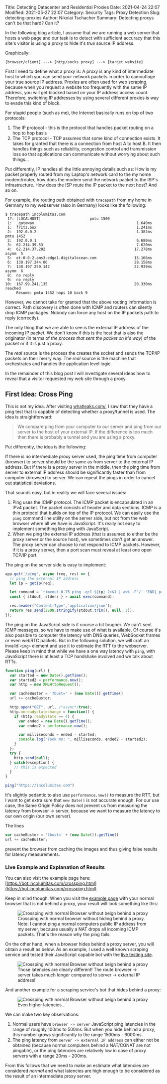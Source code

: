 Title: Detecting Datacenter and Residential Proxies
Date: 2021-04-24 22:07
Modified: 2021-05-27 22:07
Category: Security
Tags: Proxy Detection
Slug: detecting-proxies
Author: Nikolai Tschacher
Summary: Detecting proxys can't be that hard? Can it?

In the following blog article, I assume that we are running a web server that hosts a web page and our task is to detect with sufficient accuracy that this site's visitor is using a proxy to hide it's *true* source IP address.

Graphically:

```
[browser/client] ---> [http/socks proxy] ---> [target website]
```

First I need to define what a proxy is: A proxy is any kind of intermediate host to which you can send your network packets in order to camouflage your true source IP address. Proxies are often used for web scraping, because when you request a website too frequently with the same IP address, you will get blocked based on your IP address access count. Therefore, switching IP addresses by using several different proxies is way to evade this kind of block.

For stupid people (such as me), the Internet basically runs on top of two protocols: 

1. The IP protocol - this is the protocol that handles packet routing on a hop to hop basis
2. The TCP protocol - TCP assumes that some kind of connection exists. It takes for granted that there is a connection from host A to host B. It then handles things such as reliability, congestion control and transmission loss so that applications can communicate without worrying about such things...

Put differently, IP handles all the little annoying details such as: How is my packet properly routed from my Laptop's network card to the my home modem/router, how does the modem send the network packet to the ISP's infrastructure. How does the ISP route the IP packet to the next host? And so on.

For example, the routing path obtained with `tracepath` from my home in Germany to my webserver (also in Germany) looks like the following:

```text
$ tracepath incolumitas.com
 1?: [LOCALHOST]                      pmtu 1500
 1:  _gateway                                              1.640ms 
 1:  fritz.box                                             1.241ms 
 2:  192.0.0.2                                             1.382ms pmtu 1452
 2:  192.0.0.1                                             6.680ms 
 3:  62.214.39.53                                          7.620ms 
 4:  62.214.37.202                                        17.278ms asymm  5 
 5:  et-0-0-2.ams3-edge1.digitalocean.com                 15.166ms 
 6:  138.197.244.86                                       28.158ms 
 7:  138.197.250.142                                      22.939ms asymm  6 
 8:  no reply
 9:  no reply
10:  167.99.241.135                                       20.330ms reached
     Resume: pmtu 1452 hops 10 back 9 
```

However, we cannot take for granted that the above routing information is correct. Path discovery is often done with ICMP and routers can silently drop ICMP packages. Nobody can force any host on the IP packets path to reply (correctly).

The only thing that we are able to see is the external IP address of the incoming IP packet. We don't know if this is the host that is also the originator (in terms of *the process that sent the packet on it's way*) of the packet or if it is just a proxy.

The *real* source is the process the creates the socket and sends the TCP/IP packets on their merry way. The *real* source is the machine that orchestrates and handles the application level logic.

In the remainder of this blog post I will investigate several ideas how to reveal that a visitor requested my web site through a proxy.

## First Idea: Cross Ping

This is not my idea. After visiting [whatleaks.com/](https://whatleaks.com/), I saw that they have a ping test that is capable of detecting whether a proxy/tunnel is used. The idea is straightforward:

> We compare ping from your computer to our server and ping from our server to the host of your external IP. If the difference is too much then there is probably a tunnel and you are using a proxy.

Put differently, the idea is the following:

If there is no intermediate proxy server used, the ping time from computer (browser) to server should be the same as from server to the external IP address. But if there is a proxy server in the middle, then the ping time from server to external IP address should be significantly faster than from computer (browser) to server. We can repeat the pings in order to cancel out statistical deviations.

That sounds easy, but in reality we will face several issues:

1. Ping uses the ICMP protocol. The ICMP packet is encapsulated in an IPv4 packet. The packet consists of header and data sections. ICMP is a thin protocol that builds on top of the IP protocol. We can easily use the `ping` command line utility on the server side, but not from the web browser where all we have is JavaScript. It's really not easy to implement something like ping with JavaScript.
2. When we ping the external IP address (that is assumed to either be the proxy server or the source host), we sometimes don't get an answer. The proxy server can choose to not respond to ICMP packets. However, if it is a proxy server, then a port scan must reveal at least one open TCP/IP port.

The ping on the server side is easy to implement:

```JavaScript
app.get('/ping', async (req, res) => {
  // ping the external IP address
  let ip = getIp(req);

  let command = `timeout 0.75 ping -qc1 ${ip} 2>&1 | awk -F'/' 'END{ print (/^rtt/? "OK "$5" ms":"FAIL") }'`;
  const { stdout, stderr } = await exec(command);

  res.header("Content-Type",'application/json');
  return res.send(JSON.stringify(stdout.trim(), null, 2));
});
```

The ping on the JavaScript side is if course a bit tougher. We can't sent ICMP messages, so we have to make use of what is available. Of course it's also possible to computer the latency with DNS queries, WebSocket frames or even webRTC packets. But in the following solution, we will craft an invalid `<img>` element and use it to estimate the RTT to the webserver. Please keep in mind that while we have a one way latency with `ping`, with JavaScript there is at least a TCP handshake involved and we talk about RTTs. 

```JavaScript
function ping(url) {
  var started = new Date().getTime();
  var started2 = performance.now();
  var http = new XMLHttpRequest();

  var cacheBuster = '?bust=' + (new Date()).getTime()
  url += cacheBuster;

  http.open("GET", url, /*async*/true);
  http.onreadystatechange = function() {
    if (http.readyState == 4) {
      var ended = new Date().getTime();
      var ended2 = performance.now();

      var milliseconds = ended - started;
      console.log("Took ms: ", milliseconds, ended2 - started2);
    }
  };
  try {
    http.send(null);
  } catch(exception) {
    // this is expected
  }
}

ping("https://incolumitas.com")
```

It's slightly pedantic to also use `performance.now()` to measure the RTT, but I want to get extra sure that `new Date()` is not accurate enough. For our use case, the Same Origin Policy does not prevent us from measuring the latency from browser -> server, because we want to measure the latency to our own origin (our own server).

The lines

```JavaScript
var cacheBuster = '?bust=' + (new Date()).getTime()
url += cacheBuster;
```

prevent the browser from caching the images and thus giving false results for latency measurements.

### Live Example and Explanation of Results

You can also visit the example page here: [https://bot.incolumitas.com/crossping.html](https://bot.incolumitas.com/crossping.html)

Keep in mind though: When you visit the [example page](https://bot.incolumitas.com/crossping.html) with your normal browser that is not behind a proxy, your result will look something like this:

<figure>
    <img src="{static}/images/crossping1.png" alt="Crossping with normal Browser without beign behind a proxy" />
    <figcaption>Crossping with normal browser without hiding behind a proxy. Note: I cannot ping a normal computers public IP address from my server, because usually a NAT drops all incoming ICMP packets. That's the reason why the ping fails.<span style="font-size: 60%"></span></figcaption>
</figure>

On the other hand, when a browser hides behind a proxy server, you will obtain a result as below. As an example, I used a well known scraping service and tested their JavaScript capable bot with the [live testing site](https://bot.incolumitas.com/crossping.html).

<figure>
  <img src="{static}/images/crossping2.png" alt="Crossping with normal Browser without beign behind a proxy" />
  <figcaption>Those latencies are clearly different! The route browser -> server takes much longer compared to server -> external IP address!<span style="font-size: 60%"></span></figcaption>
</figure>

And another example for a scraping service's bot that hides behind a proxy:

<figure>
  <img src="{static}/images/crossping3.png" alt="Crossping with normal Browser without beign behind a proxy" />
  <figcaption>Even higher latencies...<span style="font-size: 60%"></span></figcaption>
</figure>

We can make two key observations:

1. Normal users have `browser -> server` JavaScript ping latencies in the range of roughly 100ms to 500ms. But when you hide behind a proxy, this number grows significantly to the range 1500ms - 6000ms.
2. The ping latency from `server -> external IP address` can either not be obtained (because normal computers behind a NAT/CGNAT are not pingable), or the ping latencies are relatively low in case of proxy servers with a range 20ms - 200ms.

From this follows that we need to make an estimate what latencies are considered *normal* and what latencies are high enough to be considered as the result of an intermediate proxy server.